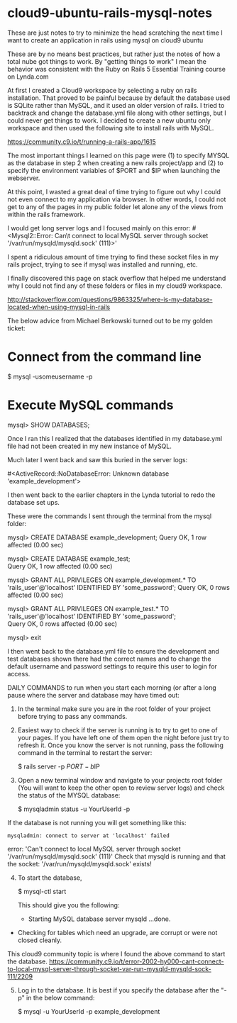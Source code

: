 # cloud9-ubuntu-rails-mysql-notes
These are just notes to try to minimize the head scratching the next time I want to create an application in rails using mysql on cloud9 ubuntu

These are by no means best practices, but rather just the notes of how a total nube got things to work.  By "getting things to work" I mean the behavior was consistent with the Ruby on Rails 5 Essential Training course on Lynda.com

At first I created a Cloud9 workspace by selecting a ruby on rails installation.  That proved to be painful because by default the database used is SQLite rather than MySQL, and it used an older version of rails.  I tried to backtrack and change the database.yml file along with other settings, but I could never get things to work.  I decided to create a new ubuntu only workspace and then used the following site to install rails with MySQL.

https://community.c9.io/t/running-a-rails-app/1615

The most important things I learned on this page were (1) to specify MYSQL as the database in step 2 when creating a new rails project/app and (2) to specify the environment variables of $PORT and $IP when launching the webserver.

At this point, I wasted a great deal of time trying to figure out why I could not even connect to my application via browser.  In other words, I could not get to any of the pages in my public folder let alone any of the views from within the rails framework.

I would get long server logs and I focused mainly on this error:
#<Mysql2::Error: Can\t connect to local MySQL server through socket '/var/run/mysqld/mysqld.sock' (111)>'

I spent a ridiculous amount of time trying to find these socket files in my rails project, trying to see if mysql was installed and running, etc.

I finally discovered this page on stack overflow that helped me understand why I could not find any of these folders or files in my cloud9 workspace.

http://stackoverflow.com/questions/9863325/where-is-my-database-located-when-using-mysql-in-rails

The below advice from Michael Berkowski turned out to be my golden ticket:

# Connect from the command line
$ mysql -usomeusername -p

# Execute  MySQL commands
mysql> SHOW DATABASES;

Once I ran this I realized that the databases identified in my database.yml file had not been created in my new instance of MySQL.

Much later I went back and saw this buried in the server logs:

#<ActiveRecord::NoDatabaseError: Unknown database 'example_development'>

I then went back to the earlier chapters in the Lynda tutorial to redo the database set ups.

These were the commands I sent through the terminal from the mysql folder:

mysql> CREATE DATABASE example_development;
Query OK, 1 row affected (0.00 sec)

mysql> CREATE DATABASE example_test;                                                                                                                             
Query OK, 1 row affected (0.00 sec)

mysql> GRANT ALL PRIVILEGES ON example_development.* TO 'rails_user'@'localhost' IDENTIFIED BY 'some_password';
Query OK, 0 rows affected (0.00 sec)

mysql> GRANT ALL PRIVILEGES ON example_test.* TO 'rails_user'@'localhost' IDENTIFIED BY 'some_password';                                                       
Query OK, 0 rows affected (0.00 sec)

mysql> exit

I then went back to the database.yml file to ensure the development and test databases shown there had the correct names and to change the default username and password settings to require this user to login for access.

DAILY COMMANDS to run when you start each morning (or after a long pause where the server and database may have timed out:

1. In the terminal make sure you are in the root folder of your project before trying to pass any commands.
2. Easiest way to check if the server is running is to try to get to one of your pages.  If you have left one of them open the night before just try to refresh it.  Once you know the server is not running, pass the following command in the terminal to restart the server:

    $ rails server -p $PORT -b$IP 
    
3. Open a new terminal window and navigate to your projects root folder (You will want to keep the other open to review server logs) and check the status of the MYSQL database:

    $ mysqladmin status -u YourUserId -p

If the database is not running you will get something like this:

    mysqladmin: connect to server at 'localhost' failed
error: 'Can't connect to local MySQL server through socket '/var/run/mysqld/mysqld.sock' (111)'
Check that mysqld is running and that the socket: '/var/run/mysqld/mysqld.sock' exists!

4. To start the database, 

    $ mysql-ctl start
    
    This should give you the following:
    
     * Starting MySQL database server mysqld
   ...done.
 * Checking for tables which need an upgrade, are corrupt or were 
not closed cleanly.

This cloud9 community topic is where I found the above command to start the database.
https://community.c9.io/t/error-2002-hy000-cant-connect-to-local-mysql-server-through-socket-var-run-mysqld-mysqld-sock-111/2209

5. Log in to the database. It is best if you specify the database after the "-p" in the below command:

    $  mysql -u YourUserId -p example_development


